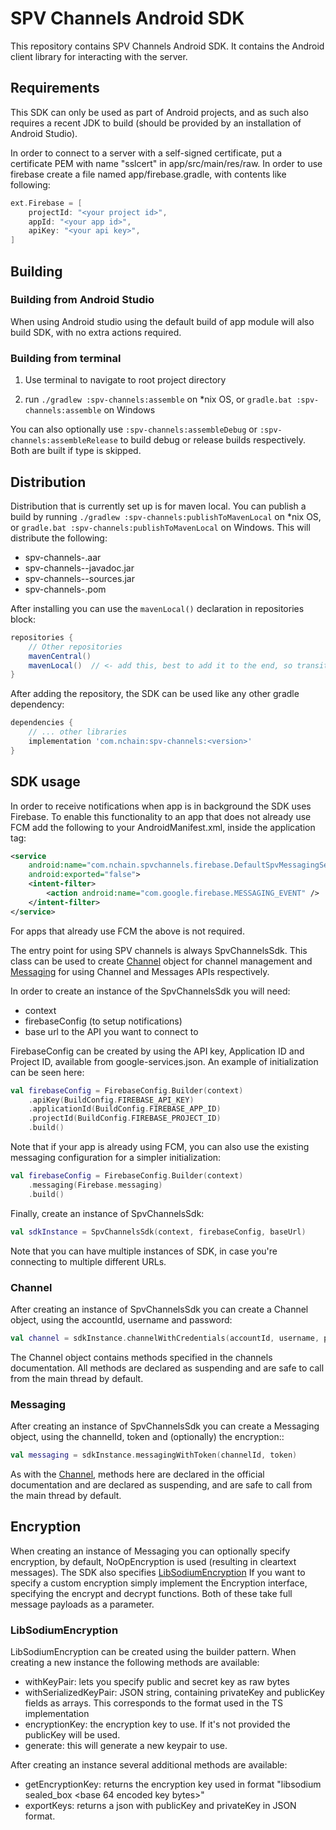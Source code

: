 # SPV Channels Android SDK

This repository contains SPV Channels Android SDK. 
It contains the Android client library for interacting with the server. 

## Requirements

This SDK can only be used as part of Android projects, and as such also requires a recent JDK to
build (should be provided by an installation of Android Studio).

In order to connect to a server with a self-signed certificate, put a certificate PEM with name "sslcert" in app/src/main/res/raw.
In order to use firebase create a file named app/firebase.gradle, with contents like following:

```groovy
ext.Firebase = [
    projectId: "<your project id>",
    appId: "<your app id>",
    apiKey: "<your api key>",
]
```

## Building

### Building from Android Studio

When using Android studio using the default build of app module will also build SDK, with no extra actions required.

### Building from terminal

1. Use terminal to navigate to root project directory

2. run `./gradlew :spv-channels:assemble` on *nix OS, or `gradle.bat :spv-channels:assemble` on Windows

You can also optionally use `:spv-channels:assembleDebug` or `:spv-channels:assembleRelease` to build debug or release builds respectively. Both are built if type is skipped.

## Distribution

Distribution that is currently set up is for maven local. You can publish a build by running `./gradlew :spv-channels:publishToMavenLocal` on *nix OS, or `gradle.bat :spv-channels:publishToMavenLocal` on Windows.
This will distribute the following:
- spv-channels-<version>.aar
- spv-channels-<version>-javadoc.jar
- spv-channels-<version>-sources.jar
- spv-channels-<version>.pom

After installing you can use the `mavenLocal()` declaration in repositories block:

```groovy
repositories {
    // Other repositories
    mavenCentral()
    mavenLocal()  // <- add this, best to add it to the end, so transitive dependencies are loaded from elsewhere
}
```

After adding the repository, the SDK can be used like any other gradle dependency:

```groovy
dependencies {
    // ... other libraries
    implementation 'com.nchain:spv-channels:<version>'
}
```

## SDK usage

In order to receive notifications when app is in background the SDK uses Firebase.
To enable this functionality to an app that does not already use FCM add the following to your
AndroidManifest.xml, inside the application tag:

```xml
<service
    android:name="com.nchain.spvchannels.firebase.DefaultSpvMessagingService"
    android:exported="false">
    <intent-filter>
        <action android:name="com.google.firebase.MESSAGING_EVENT" />
    </intent-filter>
</service>
```

For apps that already use FCM the above is not required.

The entry point for using SPV channels is always SpvChannelsSdk. This class can be used to create [Channel](#channel) 
object for channel management and [Messaging](#messaging) for using Channel and Messages APIs respectively.

In order to create an instance of the SpvChannelsSdk you will need:
- context
- firebaseConfig (to setup notifications)
- base url to the API you want to connect to

FirebaseConfig can be created by using the API key, Application ID and Project ID, available from google-services.json.
An example of initialization can be seen here:

```kotlin
val firebaseConfig = FirebaseConfig.Builder(context)
    .apiKey(BuildConfig.FIREBASE_API_KEY)
    .applicationId(BuildConfig.FIREBASE_APP_ID)
    .projectId(BuildConfig.FIREBASE_PROJECT_ID)
    .build()
```

Note that if your app is already using FCM, you can also use the existing messaging configuration for
a simpler initialization:

```kotlin
val firebaseConfig = FirebaseConfig.Builder(context)
    .messaging(Firebase.messaging)
    .build()
```

Finally, create an instance of SpvChannelsSdk:

```kotlin
val sdkInstance = SpvChannelsSdk(context, firebaseConfig, baseUrl)
```

Note that you can have multiple instances of SDK, in case you're connecting to multiple different URLs.

### Channel

After creating an instance of SpvChannelsSdk you can create a Channel object, using the
accountId, username and password:

```kotlin
val channel = sdkInstance.channelWithCredentials(accountId, username, password)
```

The Channel object contains methods specified in the channels documentation. All methods are declared as
suspending and are safe to call from the main thread by default.

### Messaging

After creating an instance of SpvChannelsSdk you can create a Messaging object, using the channelId,
token and (optionally) the encryption::

```kotlin
val messaging = sdkInstance.messagingWithToken(channelId, token)
```

As with the [Channel](#channel), methods here are declared in the official documentation and are declared
as suspending, and are safe to call from the main thread by default.


## Encryption

When creating an instance of Messaging you can optionally specify encryption, by default, NoOpEncryption is
used (resulting in cleartext messages). The SDK also specifies [LibSodiumEncryption](#libsodiumencryption)
If you want to specify a custom encryption simply implement the Encryption interface, specifying the
encrypt and decrypt functions. Both of these take full message payloads as a parameter.

### LibSodiumEncryption

LibSodiumEncryption can be created using the builder pattern. When creating a new instance the following methods are
available:

- withKeyPair: lets you specify public and secret key as raw bytes
- withSerializedKeyPair: JSON string, containing privateKey and publicKey fields as arrays. This corresponds
to the format used in the TS implementation
- encryptionKey: the encryption key to use. If it's not provided the publicKey will be used.
- generate: this will generate a new keypair to use. 

After creating an instance several additional methods are available:

- getEncryptionKey: returns the encryption key used in format "libsodium sealed_box <base 64 encoded key bytes>"
- exportKeys: returns a json with publicKey and privateKey in JSON format.